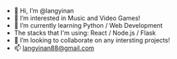 - 👋 Hi, I’m @langyinan
- 👀 I’m interested in Music and Video Games! 
- 🌱 I’m currently learning Python / Web Development
- The stacks that I'm using: React / Node.js / Flask
- 💞️ I’m looking to collaborate on any intersting projects!
- 📫 langyinan88@gmail.com 

